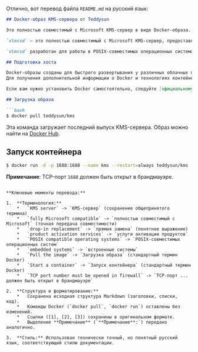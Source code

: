 Отлично, вот перевод файла `README.md` на русский язык:

```markdown
## Docker-образ KMS-сервера от Teddysun

Это полностью совместимый с Microsoft KMS-сервер в виде Docker-образа.

`vlmcsd` — это полностью совместимый с Microsoft KMS-сервер, предоставляющий услуги активации продуктов клиентам. Он предназначен для использования в качестве прямой замены официального Microsoft KMS-сервера (компьютера Windows, на котором введен KMS-ключ). В настоящее время он поддерживает версии протокола KMS 4, 5 и 6.

`vlmcsd` разработан для работы в POSIX-совместимых операционных системах. Для его работы требуется базовая C-библиотека с API сокетов в стиле BSD и либо `fork`, либо `pthreads`. Это позволяет запускать его на большинстве встроенных систем, таких как маршрутизаторы, NAS, мобильные телефоны, планшеты, телевизоры, ТВ-приставки и т.д. Также были приложены усилия для обеспечения его работы в Windows.

## Подготовка хоста

Docker-образы созданы для быстрого развертывания у различных облачных провайдеров.
Для получения дополнительной информации о Docker и технологиях контейнеризации обратитесь к [официальной документации][1].

Если вам нужно установить Docker самостоятельно, следуйте [официальному руководству по установке][2].

## Загрузка образа

```bash
$ docker pull teddysun/kms
```

Эта команда загружает последний выпуск KMS-сервера.
Образ можно найти на [Docker Hub][3].

## Запуск контейнера

```bash
$ docker run -d -p 1688:1688 --name kms --restart=always teddysun/kms
```

**Примечание**: TCP-порт `1688` должен быть открыт в брандмауэре.

[1]: https://docs.docker.com/
[2]: https://docs.docker.com/install/
[3]: https://hub.docker.com/r/teddysun/kms/
```

**Ключевые моменты перевода:**

1.  **Терминология:**
    *   `KMS server` -> `KMS-сервер` (сохранение общепринятого термина)
    *   `fully Microsoft compatible` -> `полностью совместимый с Microsoft` (точная передача совместимости)
    *   `drop-in replacement` -> `прямая замена` (понятное выражение)
    *   `product activation services` -> `услуги активации продуктов`
    *   `POSIX compatible operating systems` -> `POSIX-совместимых операционных систем`
    *   `embedded systems` -> `встроенные системы`
    *   `Pull the image` -> `Загрузка образа` (стандартный термин Docker)
    *   `Start a container` -> `Запуск контейнера` (стандартный термин Docker)
    *   `TCP port number must be opened in firewall` -> `TCP-порт ... должен быть открыт в брандмауэре`

2.  **Структура и форматирование:**
    *   Сохранена исходная структура Markdown (заголовки, списки, код).
    *   Команды Docker (`docker pull`, `docker run`) оставлены без изменений.
    *   Ссылки ([1], [2], [3]) сохранены в оригинальном формате.
    *   Выделение **Примечание** (`**Примечание**:`) передано аналогично.

3.  **Стиль:** Использован технически точный, но понятный русский язык, соответствующий стилю документации.
